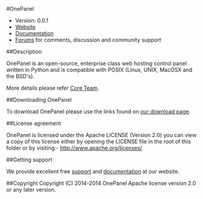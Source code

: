 #OnePanel

* Version: 0.0.1
* [Website](http://onepanel.org/)
* [Documentation](http://codex.onepanel.org/)
* [Forums](http://forum.onepanel.org/) for comments, discussion and community support

##Description

OnePanel is an open-source, enterprise class web hosting control panel written in Python and is compatible
with POSIX (Linux, UNIX, MacOSX and the BSD's).

More details please refer [Core Team](http://codex.onepanel.org/Core_Team).

##Downloading OnePanel

To download OnePanel please use the links found on [our download page](http://onepanel.org/download/).

##License agreement

OnePanel is licensed under the Apache LICENSE (Version 2.0) you can view a copy of this license either by opening the LICENSE file in the root of this folder or by visiting:- http://www.apache.org/licenses/

##Getting support

We provide excellent free [support](http://forum.onepanel.org/) and [documentation](http://codex.onepanel.org/) at our website.

##Copyright
Copyright (C) 2014-2014 OnePanel
Apache license version 2.0 or any later version.
